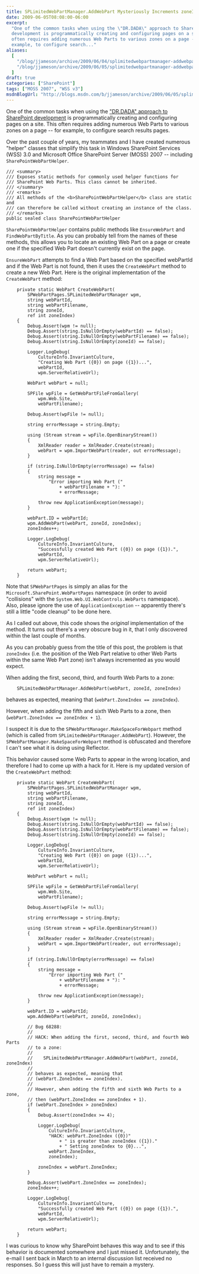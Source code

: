 ```yaml
---
title: SPLimitedWebPartManager.AddWebPart Mysteriously Increments zoneIndex
date: 2009-06-05T08:08:00-06:00
excerpt:
  "One of the common tasks when using the \"DR.DADA\" approach to SharePoint
  development is programmatically creating and configuring pages on a site. This
  often requires adding numerous Web Parts to various zones on a page -- for
  example, to configure search..."
aliases:
  [
    "/blog/jjameson/archive/2009/06/04/splimitedwebpartmanager-addwebpart-mysteriously-increments-zoneindex.aspx",
    "/blog/jjameson/archive/2009/06/05/splimitedwebpartmanager-addwebpart-mysteriously-increments-zoneindex.aspx",
  ]
draft: true
categories: ["SharePoint"]
tags: ["MOSS 2007", "WSS v3"]
msdnBlogUrl: "http://blogs.msdn.com/b/jjameson/archive/2009/06/05/splimitedwebpartmanager-addwebpart-mysteriously-increments-zoneindex.aspx"
---
```


One of the common tasks when using the
["DR.DADA" approach to SharePoint development](/blog/jjameson/2009/03/31/introducing-the-dr-dada-approach-to-sharepoint-development)
is programmatically creating and configuring pages on a site. This often
requires adding numerous Web Parts to various zones on a page -- for example, to
configure search results pages.

Over the past couple of years, my teammates and I have created numerous "helper"
classes that simplify this task in Windows SharePoint Services (WSS) 3.0 and
Microsoft Office SharePoint Server (MOSS) 2007 -- including
`SharePointWebPartHelper`.

```
/// <summary>
/// Exposes static methods for commonly used helper functions for
/// SharePoint Web Parts. This class cannot be inherited.
/// </summary>
/// <remarks>
/// All methods of the <b>SharePointWebPartHelper</b> class are static and
/// can therefore be called without creating an instance of the class.
/// </remarks>
public sealed class SharePointWebPartHelper
```

`SharePointWebPartHelper` contains public methods like `EnsureWebPart` and
`FindWebPartByTitle`. As you can probably tell from the names of these methods,
this allows you to locate an existing Web Part on a page or create one if the
specified Web Part doesn't currently exist on the page.

`EnsureWebPart` attempts to find a Web Part based on the specified webPartId and
if the Web Part is not found, then it uses the `CreateWebPart` method to create
a new Web Part. Here is the original implementation of the `CreateWebPart`
method:

```
    private static WebPart CreateWebPart(
        SPWebPartPages.SPLimitedWebPartManager wpm,
        string webPartId,
        string webPartFilename,
        string zoneId,
        ref int zoneIndex)
    {
        Debug.Assert(wpm != null);
        Debug.Assert(string.IsNullOrEmpty(webPartId) == false);
        Debug.Assert(string.IsNullOrEmpty(webPartFilename) == false);
        Debug.Assert(string.IsNullOrEmpty(zoneId) == false);

        Logger.LogDebug(
            CultureInfo.InvariantCulture,
            "Creating Web Part ({0}) on page ({1})...",
            webPartId,
            wpm.ServerRelativeUrl);

        WebPart webPart = null;

        SPFile wpFile = GetWebPartFileFromGallery(
            wpm.Web.Site,
            webPartFilename);

        Debug.Assert(wpFile != null);

        string errorMessage = string.Empty;

        using (Stream stream = wpFile.OpenBinaryStream())
        {
            XmlReader reader = XmlReader.Create(stream);
            webPart = wpm.ImportWebPart(reader, out errorMessage);
        }

        if (string.IsNullOrEmpty(errorMessage) == false)
        {
            string message =
                "Error importing Web Part ("
                    + webPartFilename + "): "
                    + errorMessage;

            throw new ApplicationException(message);
        }

        webPart.ID = webPartId;
        wpm.AddWebPart(webPart, zoneId, zoneIndex);
        zoneIndex++;

        Logger.LogDebug(
            CultureInfo.InvariantCulture,
            "Successfully created Web Part ({0}) on page ({1}).",
            webPartId,
            wpm.ServerRelativeUrl);

        return webPart;
    }
```

Note that `SPWebPartPages` is simply an alias for the
`Microsoft.SharePoint.WebPartPages` namespace (in order to avoid "collisions"
with the `System.Web.UI.WebControls.WebParts` namespace). Also, please ignore
the use of `ApplicationException` -- apparently there's still a little "code
cleanup" to be done here.

As I called out above, this code shows the *original* implementation of the
method. It turns out there's a very obscure bug in it, that I only discovered
within the last couple of months.

As you can probably guess from the title of this post, the problem is that
`zoneIndex` (i.e. the position of the Web Part relative to other Web Parts
within the same Web Part zone) isn't always incremented as you would expect.

When adding the first, second, third, and fourth Web Parts to a zone:

```
    SPLimitedWebPartManager.AddWebPart(webPart, zoneId, zoneIndex)
```

behaves as expected, meaning that (`webPart.ZoneIndex == zoneIndex`).

However, when adding the fifth and sixth Web Parts to a zone, then
(`webPart.ZoneIndex == zoneIndex + 1`).

I suspect it is due to the `SPWebPartManager.MakeSpaceForWebpart` method (which
is called from `SPLimitedWebPartManager.AddWebPart`). However, the
`SPWebPartManager.MakeSpaceForWebpart` method is obfuscated and therefore I
can't see what it is doing using Reflector.

This behavior caused some Web Parts to appear in the wrong location, and
therefore I had to come up with a hack for it. Here is my updated version of the
`CreateWebPart` method:

```
    private static WebPart CreateWebPart(
        SPWebPartPages.SPLimitedWebPartManager wpm,
        string webPartId,
        string webPartFilename,
        string zoneId,
        ref int zoneIndex)
    {
        Debug.Assert(wpm != null);
        Debug.Assert(string.IsNullOrEmpty(webPartId) == false);
        Debug.Assert(string.IsNullOrEmpty(webPartFilename) == false);
        Debug.Assert(string.IsNullOrEmpty(zoneId) == false);

        Logger.LogDebug(
            CultureInfo.InvariantCulture,
            "Creating Web Part ({0}) on page ({1})...",
            webPartId,
            wpm.ServerRelativeUrl);

        WebPart webPart = null;

        SPFile wpFile = GetWebPartFileFromGallery(
            wpm.Web.Site,
            webPartFilename);

        Debug.Assert(wpFile != null);

        string errorMessage = string.Empty;

        using (Stream stream = wpFile.OpenBinaryStream())
        {
            XmlReader reader = XmlReader.Create(stream);
            webPart = wpm.ImportWebPart(reader, out errorMessage);
        }

        if (string.IsNullOrEmpty(errorMessage) == false)
        {
            string message =
                "Error importing Web Part ("
                    + webPartFilename + "): "
                    + errorMessage;

            throw new ApplicationException(message);
        }

        webPart.ID = webPartId;
        wpm.AddWebPart(webPart, zoneId, zoneIndex);

        // Bug 68288:
        //
        // HACK: When adding the first, second, third, and fourth Web Parts
        // to a zone:
        //
        //    SPLimitedWebPartManager.AddWebPart(webPart, zoneId, zoneIndex)
        //
        // behaves as expected, meaning that
        // (webPart.ZoneIndex == zoneIndex).
        //
        // However, when adding the fifth and sixth Web Parts to a zone,
        // then (webPart.ZoneIndex == zoneIndex + 1).
        if (webPart.ZoneIndex > zoneIndex)
        {
            Debug.Assert(zoneIndex >= 4);

            Logger.LogDebug(
                CultureInfo.InvariantCulture,
                "HACK: webPart.ZoneIndex ({0})"
                    + " is greater than zoneIndex ({1})."
                    + " Setting zoneIndex to {0}...",
                webPart.ZoneIndex,
                zoneIndex);

            zoneIndex = webPart.ZoneIndex;
        }

        Debug.Assert(webPart.ZoneIndex == zoneIndex);
        zoneIndex++;

        Logger.LogDebug(
            CultureInfo.InvariantCulture,
            "Successfully created Web Part ({0}) on page ({1}).",
            webPartId,
            wpm.ServerRelativeUrl);

        return webPart;
    }
```

I was curious to know why SharePoint behaves this way and to see if this
behavior is documented somewhere and I just missed it. Unfortunately, the e-mail
I sent back in March to an internal discussion list received no responses. So I
guess this will just have to remain a mystery.
